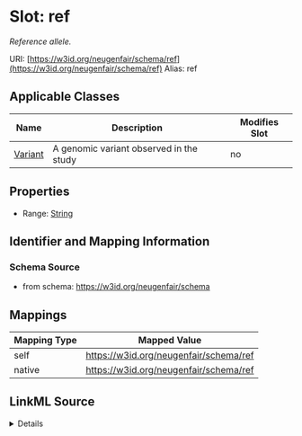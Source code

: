 

# Slot: ref 


_Reference allele._





URI: [https://w3id.org/neugenfair/schema/ref](https://w3id.org/neugenfair/schema/ref)
Alias: ref

<!-- no inheritance hierarchy -->





## Applicable Classes

| Name | Description | Modifies Slot |
| --- | --- | --- |
| [Variant](Variant.md) | A genomic variant observed in the study |  no  |






## Properties

* Range: [String](String.md)




## Identifier and Mapping Information






### Schema Source


* from schema: https://w3id.org/neugenfair/schema




## Mappings

| Mapping Type | Mapped Value |
| ---  | ---  |
| self | https://w3id.org/neugenfair/schema/ref |
| native | https://w3id.org/neugenfair/schema/ref |




## LinkML Source

<details>
```yaml
name: ref
description: Reference allele.
from_schema: https://w3id.org/neugenfair/schema
rank: 1000
alias: ref
owner: Variant
domain_of:
- Variant
range: string

```
</details>